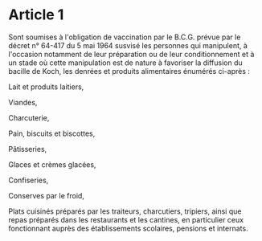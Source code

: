# Article 1

Sont soumises à l'obligation de vaccination par le B.C.G. prévue par le décret n° 64-417 du 5 mai 1964 susvisé les personnes qui manipulent, à l'occasion notamment de leur préparation ou de leur conditionnement et à un stade où cette manipulation est de nature à favoriser la diffusion du bacille de Koch, les denrées et produits alimentaires énumérés ci-après :

Lait et produits laitiers,

Viandes,

Charcuterie,

Pain, biscuits et biscottes,

Pâtisseries,

Glaces et crèmes glacées,

Confiseries,

Conserves par le froid,

Plats cuisinés préparés par les traiteurs, charcutiers, tripiers, ainsi que repas préparés dans les restaurants et les cantines, en particulier ceux fonctionnant auprès des établissements scolaires, pensions et internats.
